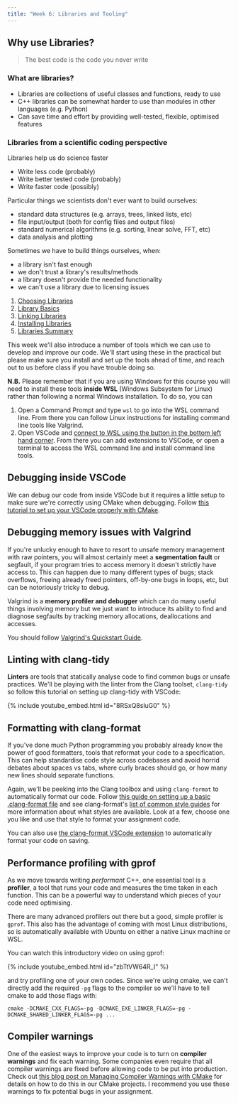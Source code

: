 ```yaml
---
title: "Week 6: Libraries and Tooling"
---
```


## Why use Libraries?

> The best code is the code you never write

### What are libraries?

- Libraries are collections of useful classes and functions, ready to use
- C++ libraries can be somewhat harder to use than modules in other languages (e.g. Python)
- Can save time and effort by providing well-tested, flexible, optimised features

### Libraries from a scientific coding perspective

Libraries help us do science faster

- Write less code (probably)
- Write better tested code (probably)
- Write faster code (possibly)

Particular things we scientists don't ever want to build ourselves:

- standard data structures (e.g. arrays, trees, linked lists, etc)
- file input/output (both for config files and output files)
- standard numerical algorithms (e.g. sorting, linear solve, FFT, etc)
- data analysis and plotting

Sometimes we have to build things ourselves, when:

- a library isn't fast enough
- we don't trust a library's results/methods
- a library doesn't provide the needed functionality
- we can't use a library due to licensing issues

1. [Choosing Libraries](sec01ChoosingLibraries.html)
2. [Library Basics](sec02LibraryBasics.html)
3. [Linking Libraries](sec03LinkingLibraries.html)
4. [Installing Libraries](sec04InstallingLibraries.html)
5. [Libraries Summary](sec05Summary.html)


This week we'll also introduce a number of tools which we can use to develop and improve our code. We'll start using these in the practical but please make sure you install and set up the tools ahead of time, and reach out to us before class if you have trouble doing so.

**N.B.** Please remember that if you are using Windows for this course you will need to install these tools **inside WSL** (Windows Subsystem for Linux) rather than following a normal Windows installation. To do so, you can 
1. Open a Command Prompt and type `wsl` to go into the WSL command line. From there you can follow Linux instructions for installing command line tools like Valgrind. 
2. Open VSCode and [connect to WSL using the button in the bottom left hand corner](https://code.visualstudio.com/docs/remote/wsl). From there you can add extensions to VSCode, or open a terminal to access the WSL command line and install command line tools. 

## Debugging inside VSCode

We can debug our code from inside VSCode but it requires a little setup to make sure we're correctly using CMake when debugging. Follow [this tutorial to set up your VSCode properly with CMake](https://code.visualstudio.com/docs/cpp/CMake-linux).

## Debugging memory issues with Valgrind

If you're unlucky enough to have to resort to unsafe memory management with raw pointers, you will almost certainly meet a **segmentation fault** or segfault, if your program tries to access memory it doesn't strictly have access to. This can happen due to many different types of bugs; stack overflows, freeing already freed pointers, off-by-one bugs in loops, etc, but can be notoriously tricky to debug.

Valgrind is a **memory profiler and debugger** which can do many useful things involving memory but we just want to introduce its ability to find and diagnose segfaults by tracking memory allocations, deallocations and accesses.

You should follow [Valgrind's Quickstart Guide](https://valgrind.org/docs/manual/quick-start.html).

## Linting with clang-tidy

**Linters** are tools that statically analyse code to find common bugs or unsafe practices. We'll be playing with the linter from the Clang toolset, `clang-tidy` so follow this tutorial on setting up clang-tidy with VSCode:

{% include youtube_embed.html id="8RSxQ8sluG0" %}  

## Formatting with clang-format

If you've done much Python programming you probably already know the power of good formatters, tools that reformat your code to a specification. This can help standardise code style across codebases and avoid horrid debates about spaces vs tabs, where curly braces should go, or how many new lines should separate functions.

Again, we'll be peeking into the Clang toolbox and using `clang-format` to automatically format our code. Follow [this guide on setting up a basic .clang-format file](https://leimao.github.io/blog/Clang-Format-Quick-Tutorial/) and see clang-format's [list of common style guides](https://clang.llvm.org/docs/ClangFormatStyleOptions.html#basedonstyle) for more information about what styles are available. Look at a few, choose one you like and use that style to format your assignment code.

You can also use [the clang-format VSCode extension](https://marketplace.visualstudio.com/items?itemName=xaver.clang-format) to automatically format your code on saving.

## Performance profiling with gprof

As we move towards writing *performant* C++, one essential tool is a **profiler**, a tool that runs your code and measures the time taken in each function. This can be a powerful way to understand which pieces of your code need optimising.

There are many advanced profilers out there but a good, simple profiler is `gprof`. This also has the advantage of coming with most Linux distributions, so is automatically available with Ubuntu on either a native Linux machine or WSL. 

You can watch this introductory video on using gprof:

{% include youtube_embed.html id="zbTtVW64R_I" %}  

and try profiling one of your own codes. Since we're using cmake, we can't directly add the required `-pg` flags to the compiler so we'll have to tell cmake to add those flags with:

```
cmake -DCMAKE_CXX_FLAGS=-pg -DCMAKE_EXE_LINKER_FLAGS=-pg -DCMAKE_SHARED_LINKER_FLAGS=-pg ...
```

## Compiler warnings

One of the easiest ways to improve your code is to turn on **compiler warnings** and fix each warning. Some companies even require that all compiler warnings are fixed before allowing code to be put into production. Check out [this blog post on Managing Compiler Warnings with CMake](https://www.foonathan.net/2018/10/cmake-warnings/) for details on how to do this in our CMake projects. I recommend you use these warnings to fix potential bugs in your assignment.

